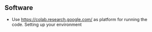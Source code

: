 ## Software
 - Use https://colab.research.google.com/ as platform for running the code.
Setting up your environment